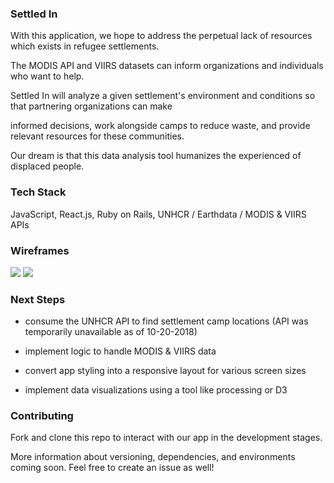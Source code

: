 ### Settled In

With this application, we hope to address the perpetual lack of resources which exists in refugee settlements.

The MODIS API and VIIRS datasets can inform organizations and individuals who want to help.

Settled In will analyze a given settlement's environment and conditions so that partnering organizations can make

informed decisions, work alongside camps to reduce waste, and provide relevant resources for these communities.

Our dream is that this data analysis tool humanizes the experienced of displaced people.

### Tech Stack

JavaScript, React.js, Ruby on Rails, UNHCR / Earthdata / MODIS & VIIRS APIs

### Wireframes

![](https://ibb.co/nJdk8A)
![](https://ibb.co/h0VyTA)

### Next Steps

* consume the UNHCR API to find settlement camp locations (API was temporarily unavailable as of 10-20-2018)

* implement logic to handle MODIS & VIIRS data

* convert app styling into a responsive layout for various screen sizes

* implement data visualizations using a tool like processing or D3

### Contributing

Fork and clone this repo to interact with our app in the development stages.

More information about versioning, dependencies, and environments coming soon. Feel free to create an issue as well!
